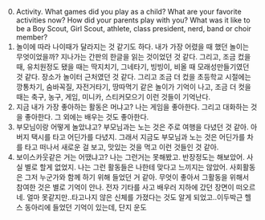 0. Activity. What games did you play as a child? What are your favorite activities now? How did your parents play with you? What was it like to be a Boy Scout, Girl Scout, athlete, class president, nerd, band or choir member?
1.  놀이에 따라 나이때가 달라지는 것 같기도 하다. 내가 가장 어렸을 때 했던 놀이는 무엇이었을까?  지나가는 간판의 한글을 읽는 것이었던 것 같다. 그리고, 조금 컸을 때, 유치원정도 됐을 때는 딱지치기, 그네타기, 빙빙이, 비올 때 모래성만들기였던 것 같다. 장소가 놀이터 근처였던 것 같다. 그리고 조금 더 컸을 초등학교 시절에는 깡통차기, 숨바꼭질, 자전거타기, 땅따먹기 같은 놀이가 기억이 나고, 조금 더 컷을 때는 축구, 농구, 게임, 미니카, 스티커모으기 이런 것들이 기억난다. 
2. 지금 내가 가장 좋아하는 활동은 머냐고? 나는 게임을 좋아한다. 그리고 대화하는 것을 좋아한다. 그 외에는 배우는 것도 좋아한다. 
3. 부모님이랑 어떻게 놀았냐고? 부모님과는 노는 것은 주로 여행을 다녔던 것 같아. 아버지 택시를 타고 어딘가를 다녔지. 그래서 지금도 부모님과 노는 것은 어딘가를 차를 타고 떠나서 새로운 걸 보고, 맛있는 것을 먹고 이런 것들인 것 같아.
4. 보이스카웃같은 거는 어땠냐고? 나는 그런거는 못해봤고. 반장정도는 해보았어. 사실 별로 할게 없었지. 나는 그런 활동들은 나한테 맞다고 느끼지는 않았어. 사회활동은 그저 누군가와 함께 하기 위해 들었던 거 같아. 무엇이 좋아서 그활동을 위해서 참여한 것은 별로 기억이 안나. 전자 기타를 사고 배우러 지하에 갔던 장면이 떠오르네. 얼마 못같지만..타고나지 않은 신체를 가졌다는 것도 알게 되었고..이두박근 헬스 동아리에 들었던 기억이 있는데, 단지 운도